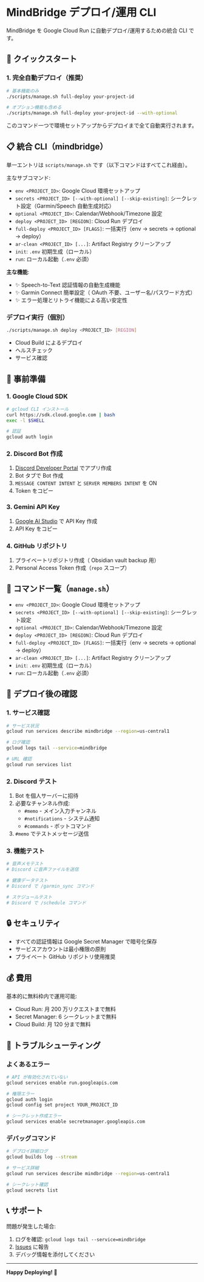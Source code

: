 # MindBridge デプロイ/運用 CLI

MindBridge を Google Cloud Run に自動デプロイ/運用するための統合 CLI です。

## 🚀 クイックスタート

### 1. 完全自動デプロイ（推奨）

```bash
# 基本機能のみ
./scripts/manage.sh full-deploy your-project-id

# オプション機能も含める
./scripts/manage.sh full-deploy your-project-id --with-optional
```

このコマンド一つで環境セットアップからデプロイまで全て自動実行されます。

## 📋 統合 CLI（mindbridge）

単一エントリは `scripts/manage.sh` です（以下コマンドはすべてこれ経由）。

主なサブコマンド:
- `env <PROJECT_ID>`: Google Cloud 環境セットアップ
- `secrets <PROJECT_ID> [--with-optional] [--skip-existing]`: シークレット設定（Garmin/Speech 自動生成対応）
- `optional <PROJECT_ID>`: Calendar/Webhook/Timezone 設定
- `deploy <PROJECT_ID> [REGION]`: Cloud Run デプロイ
- `full-deploy <PROJECT_ID> [FLAGS]`: 一括実行（env → secrets → optional → deploy）
- `ar-clean <PROJECT_ID> [...]`: Artifact Registry クリーンアップ
- `init`: `.env` 初期生成（ローカル）
- `run`: ローカル起動（`.env` 必須）

**主な機能**:
- ✨ Speech-to-Text 認証情報の自動生成機能
- ✨ Garmin Connect 簡単設定（ OAuth 不要、ユーザー名/パスワード方式）
- ✨ エラー処理とリトライ機能による高い安定性

### デプロイ実行（個別）

```bash
./scripts/manage.sh deploy <PROJECT_ID> [REGION]
```

- Cloud Build によるデプロイ
- ヘルスチェック
- サービス確認

## 🔧 事前準備

### 1. Google Cloud SDK

```bash
# gcloud CLI インストール
curl https://sdk.cloud.google.com | bash
exec -l $SHELL

# 認証
gcloud auth login
```

### 2. Discord Bot 作成

1. [Discord Developer Portal](https://discord.com/developers/applications) でアプリ作成
2. Bot タブで Bot 作成
3. `MESSAGE CONTENT INTENT` と `SERVER MEMBERS INTENT` を ON
4. Token をコピー

### 3. Gemini API Key

1. [Google AI Studio](https://makersuite.google.com/app/apikey) で API Key 作成
2. API Key をコピー

### 4. GitHub リポジトリ

1. プライベートリポジトリ作成（ Obsidian vault backup 用）
2. Personal Access Token 作成（`repo` スコープ）

## 📁 コマンド一覧（`manage.sh`）

- `env <PROJECT_ID>`: Google Cloud 環境セットアップ
- `secrets <PROJECT_ID> [--with-optional] [--skip-existing]`: シークレット設定
- `optional <PROJECT_ID>`: Calendar/Webhook/Timezone 設定
- `deploy <PROJECT_ID> [REGION]`: Cloud Run デプロイ
- `full-deploy <PROJECT_ID> [FLAGS]`: 一括実行（env → secrets → optional → deploy）
- `ar-clean <PROJECT_ID> [...]`: Artifact Registry クリーンアップ
- `init`: `.env` 初期生成（ローカル）
- `run`: ローカル起動（`.env` 必須）

## 🎯 デプロイ後の確認

### 1. サービス確認

```bash
# サービス状況
gcloud run services describe mindbridge --region=us-central1

# ログ確認
gcloud logs tail --service=mindbridge

# URL 確認
gcloud run services list
```

### 2. Discord テスト

1. Bot を個人サーバーに招待
2. 必要なチャンネル作成:
   - `#memo` - メイン入力チャンネル
   - `#notifications` - システム通知
   - `#commands` - ボットコマンド
3. `#memo` でテストメッセージ送信

### 3. 機能テスト

```bash
# 音声メモテスト
# Discord に音声ファイルを送信

# 健康データテスト
# Discord で /garmin_sync コマンド

# スケジュールテスト
# Discord で /schedule コマンド
```

## 🔒 セキュリティ

- すべての認証情報は Google Secret Manager で暗号化保存
- サービスアカウントは最小権限の原則
- プライベート GitHub リポジトリ使用推奨

## 💰 費用

基本的に無料枠内で運用可能:
- Cloud Run: 月 200 万リクエストまで無料
- Secret Manager: 6 シークレットまで無料
- Cloud Build: 月 120 分まで無料

## 🐛 トラブルシューティング

### よくあるエラー

```bash
# API が有効化されていない
gcloud services enable run.googleapis.com

# 権限エラー
gcloud auth login
gcloud config set project YOUR_PROJECT_ID

# シークレット作成エラー
gcloud services enable secretmanager.googleapis.com
```

### デバッグコマンド

```bash
# デプロイ詳細ログ
gcloud builds log --stream

# サービス詳細
gcloud run services describe mindbridge --region=us-central1

# シークレット確認
gcloud secrets list
```

## 📞 サポート

問題が発生した場合:
1. ログを確認: `gcloud logs tail --service=mindbridge`
2. [Issues](https://github.com/kenvexar/mindbridge/issues) に報告
3. デバッグ情報を添付してください

---

**Happy Deploying! 🚀**
